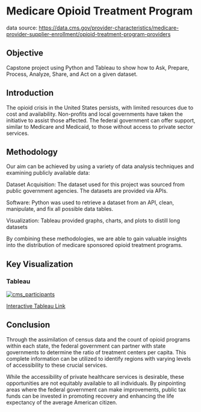 # Medicare Opioid Treatment Program
data source: https://data.cms.gov/provider-characteristics/medicare-provider-supplier-enrollment/opioid-treatment-program-providers

## Objective
Capstone project using Python and Tableau to show how to Ask, Prepare, Process, Analyze, Share, and Act on a given dataset.

## Introduction
The opioid crisis in the United States persists, with limited resources due to cost and availability. Non-profits and local governments have taken the initiative to assist those affected. The federal government can offer support, similar to Medicare and Medicaid, to those without access to private sector services.

## Methodology
Our aim can be achieved by using a variety of data analysis techniques and examining publicly available data:

Dataset Acquisition: The dataset used for this project was sourced from public government agencies. The datasets are provided via APIs.

Software: Python was used to retrieve a dataset from an API, clean, manipulate, and fix all possible data tables.

Visualization: Tableau provided graphs, charts, and plots to distill long datasets

By combining these methodologies, we are able to gain valuable insights into the distribution of medicare sponsored opioid treatment programs.

## Key Visualization

### Tableau

<div class='tableauPlaceholder' id='viz1690853874423' style='position: relative'><noscript><a href='#'><img alt='cms_participants ' src='https:&#47;&#47;public.tableau.com&#47;static&#47;images&#47;Op&#47;OpioidTreatmentProgramsintheUS&#47;cms_participants&#47;1_rss.png' style='border: none' /></a></noscript><object class='tableauViz'  style='display:none;'><param name='host_url' value='https%3A%2F%2Fpublic.tableau.com%2F' /> <param name='embed_code_version' value='3' /> <param name='site_root' value='' /><param name='name' value='OpioidTreatmentProgramsintheUS&#47;cms_participants' /><param name='tabs' value='no' /><param name='toolbar' value='yes' /><param name='static_image' value='https:&#47;&#47;public.tableau.com&#47;static&#47;images&#47;Op&#47;OpioidTreatmentProgramsintheUS&#47;cms_participants&#47;1.png' /> <param name='animate_transition' value='yes' /><param name='display_static_image' value='yes' /><param name='display_spinner' value='yes' /><param name='display_overlay' value='yes' /><param name='display_count' value='yes' /><param name='language' value='en-US' /></object></div>

[Interactive Tableau Link](https://public.tableau.com/views/OpioidTreatmentProgramsintheUS/cms_participants?:language=en-US&:display_count=n&:origin=viz_share_link)


## Conclusion

Through the assimilation of census data and the count of opioid programs within each state, the federal government can partner with state governments to determine the ratio of treatment centers per capita. This complete information can be utilized to identify regions with varying levels of accessibility to these crucial services.

While the accessibility of private healthcare services is desirable, these opportunities are not equitably available to all individuals. By pinpointing areas where the federal government can make improvements, public tax funds can be invested in promoting recovery and enhancing the life expectancy of the average American citizen.

